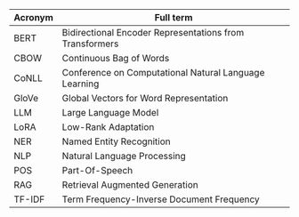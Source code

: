 | Acronym | Full term |
| --- | --- |
| BERT | Bidirectional Encoder Representations from Transformers |
| CBOW | Continuous Bag of Words |
| CoNLL | Conference on Computational Natural Language Learning |
| GloVe | Global Vectors for Word Representation |
| LLM | Large Language Model |
| LoRA | Low-Rank Adaptation |
| NER | Named Entity Recognition |
| NLP | Natural Language Processing |
| POS | Part-Of-Speech |
| RAG | Retrieval Augmented Generation |
| TF-IDF | Term Frequency-Inverse Document Frequency |

